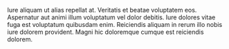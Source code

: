 Iure aliquam ut alias repellat at. Veritatis et beatae voluptatem eos. Aspernatur aut animi illum voluptatum vel dolor debitis. Iure dolores vitae fuga est voluptatum quibusdam enim. Reiciendis aliquam in rerum illo nobis iure dolorem provident. Magni hic doloremque cumque est reiciendis dolorem.